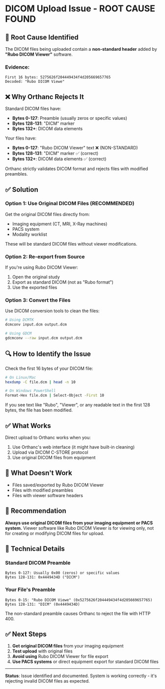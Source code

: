 # DICOM Upload Issue - ROOT CAUSE FOUND

## 🎯 Root Cause Identified

The DICOM files being uploaded contain a **non-standard header** added by **"Rubo DICOM Viewer"** software.

### Evidence:
```
First 16 bytes: 5275626f204449434f4d205669657765
Decoded: "Rubo DICOM Viewe"
```

## ❌ Why Orthanc Rejects It

Standard DICOM files have:
- **Bytes 0-127**: Preamble (usually zeros or specific values)
- **Bytes 128-131**: "DICM" marker
- **Bytes 132+**: DICOM data elements

Your files have:
- **Bytes 0-127**: "Rubo DICOM Viewer" text ❌ (NON-STANDARD)
- **Bytes 128-131**: "DICM" marker ✅ (correct)
- **Bytes 132+**: DICOM data elements ✅ (correct)

Orthanc strictly validates DICOM format and rejects files with modified preambles.

## ✅ Solution

### Option 1: Use Original DICOM Files (RECOMMENDED)
Get the original DICOM files directly from:
- Imaging equipment (CT, MRI, X-Ray machines)
- PACS system
- Modality worklist

These will be standard DICOM files without viewer modifications.

### Option 2: Re-export from Source
If you're using Rubo DICOM Viewer:
1. Open the original study
2. Export as standard DICOM (not as "Rubo format")
3. Use the exported files

### Option 3: Convert the Files
Use DICOM conversion tools to clean the files:

```bash
# Using DCMTK
dcmconv input.dcm output.dcm

# Using GDCM
gdcmconv --raw input.dcm output.dcm
```

## 🔍 How to Identify the Issue

Check the first 16 bytes of your DICOM file:

```bash
# On Linux/Mac
hexdump -C file.dcm | head -n 10

# On Windows PowerShell
Format-Hex file.dcm | Select-Object -First 10
```

If you see text like "Rubo", "Viewer", or any readable text in the first 128 bytes, the file has been modified.

## ✅ What Works

Direct upload to Orthanc works when you:
1. Use Orthanc's web interface (it might have built-in cleaning)
2. Upload via DICOM C-STORE protocol
3. Use original DICOM files from equipment

## 🚫 What Doesn't Work

- Files saved/exported by Rubo DICOM Viewer
- Files with modified preambles
- Files with viewer software headers

## 📝 Recommendation

**Always use original DICOM files from your imaging equipment or PACS system.** Viewer software like Rubo DICOM Viewer is for viewing only, not for creating or modifying DICOM files for upload.

## 🔧 Technical Details

### Standard DICOM Preamble
```
Bytes 0-127: Usually 0x00 (zeros) or specific values
Bytes 128-131: 0x4449434D ("DICM")
```

### Your File's Preamble
```
Bytes 0-15: "Rubo DICOM Viewe" (0x5275626f204449434f4d205669657765)
Bytes 128-131: "DICM" (0x4449434D)
```

The non-standard preamble causes Orthanc to reject the file with HTTP 400.

## ✅ Next Steps

1. **Get original DICOM files** from your imaging equipment
2. **Test upload** with original files
3. **Avoid using** Rubo DICOM Viewer for file export
4. **Use PACS systems** or direct equipment export for standard DICOM files

---

**Status**: Issue identified and documented. System is working correctly - it's rejecting invalid DICOM files as expected.

